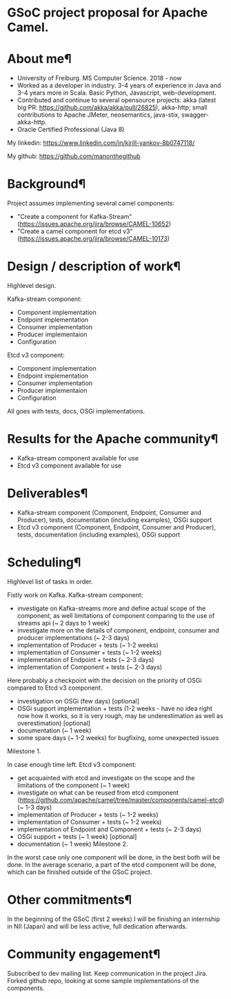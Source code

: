 # GSoC project proposal for Apache Camel.
# About me¶
 - University of Freiburg. MS Computer Science. 2018 - now 
 - Worked as a developer in industry. 3-4 years of experience in Java and 3-4 years more in Scala. Basic Python, Javascript, web-development. 
 - Contributed and continue to several opensource projects: akka (latest big PR: https://github.com/akka/akka/pull/26825), akka-http; small contributions to Apache JMeter, neosemantics, java-stix, swagger-akka-http. 
 - Oracle Certified Professional (Java 8)

My linkedin: https://www.linkedin.com/in/kirill-yankov-8b0747118/

My github: https://github.com/manonthegithub

# Background¶
Project assumes implementing several camel components:
- "Create a component for Kafka-Stream"(https://issues.apache.org/jira/browse/CAMEL-10652)
- "Create a camel component for etcd v3"(https://issues.apache.org/jira/browse/CAMEL-10173)
# Design / description of work¶
Highlevel design.

Kafka-stream component:
- Component implementation
- Endpoint implementation
- Consumer implementation
- Producer implementaion
- Configuration

Etcd v3 component:
- Component implementation
- Endpoint implementation
- Consumer implementation
- Producer implementaion
- Configuration

All goes with tests, docs, OSGi implementations.

# Results for the Apache community¶
 - Kafka-stream component available for use
 - Etcd v3 component available for use
# Deliverables¶
 - Kafka-stream component (Component, Endpoint, Consumer and Producer), tests, documentation (including examples), OSGi support
 - Etcd v3 component (Component, Endpoint, Consumer and Producer), tests, documentation (including examples), OSGi support
# Scheduling¶
Highlevel list of tasks in order.

Fistly work on Kafka.
Kafka-stream component:
- investigate on Kafka-streams more and define actual scope of the component, as well limitations of component comparing to the use of streams api (~ 2 days to 1 week)
- investigate more on the details of component, endpoint, consumer and producer implementations (~ 2-3 days)
- implementation of Producer + tests (~ 1-2 weeks)
- implementation of Consumer + tests (~ 1-2 weeks)
- implementation of Endpoint + tests (~ 2-3 days)
- implementation of Component + tests (~ 2-3 days)

Here probably a checkpoint with the decision on the priority of OSGi compared to Etcd v3 component.

- investigation on OSGi (few days) [optional]
- OSGi support implementation + tests (1-2 weeks - have no idea right now how it works, so it is very rough, may be underestimation as well as overestimation) [optional]
- documentation (~ 1 week)
- some spare days (~ 1-2 weeks) for bugfixing, some unexpected issues

Milestone 1.

In case enough time left.
Etcd v3 component:
- get acquainted with etcd and investigate on the scope and the limitations of the component (~ 1 week)
- investigate on what can be reused from etcd component (https://github.com/apache/camel/tree/master/components/camel-etcd) (~ 1-3 days)
- implementation of Producer + tests (~ 1-2 weeks)
- implementation of Consumer + tests (~ 1-2 weeks)
- implementation of Endpoint and Component + tests (~ 2-3 days)
- OSGi support + tests (~ 1 week) [optional]
- documentation (~ 1 week)
Milestone 2.

In the worst case only one component will be done, in the best both will be done. In the average scenario, a part of the etcd component will be done, which can be finished outside of the GSoC project.

# Other commitments¶
In the beginning of the GSoC (first 2 weeks) I will be finishing an internship in NII (Japan) and will be less active, full dedication afterwards.
# Community engagement¶
Subscribed to dev mailing list. Keep communication in the project Jira. Forked github repo, looking at some sample implementations of the components.

<!--In particular with Apache $Project, including project mailing lists, wikis, issue trackers, test systems.
This should show a rough understanding of working with open source communities. You should be engaged with the rest of the community both before coding start (e.g. to develop this proposal) and during the project.
Include any planned user testing, prototypes, code review.-->
